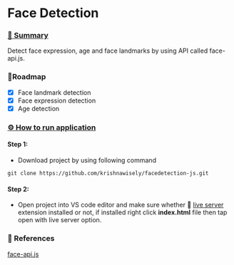 # Face Detection
### [📝 Summary](#-blog-)
  Detect face expression, age and face landmarks by using API called face-api.js.

<!-- ROADMAP -->
### 🚧Roadmap

- [x] Face landmark detection
- [x] Face expression detection
- [x] Age detection

### [⚙️ How to run application ](#orm)
  #### Step 1:
   - Download project by using following command
   ```
   git clone https://github.com/krishnawisely/facedetection-js.git
   ```
  #### Step 2:
   - Open project into VS code editor and make sure whether 🔴 [live server](https://marketplace.visualstudio.com/items?itemName=ritwickdey.LiveServer) extension installed or not, if installed right click **index.html** file then tap open with live server option.


### 🔗 References
[face-api.js](https://justadudewhohacks.github.io/face-api.js/docs/index.html)
